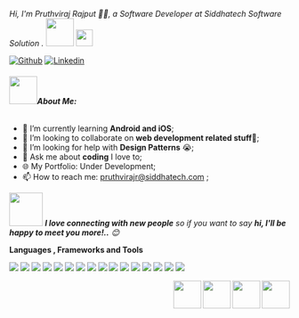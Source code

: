 <!--Github Profile -->
<p><em>Hi, I'm Pruthviraj Rajput 🙏🏻, a Software Developer at Siddhatech Software Solution .
<img src="https://media.giphy.com/media/12oufCB0MyZ1Go/giphy.gif" width="50">
<img src="https://media.giphy.com/media/WUlplcMpOCEmTGBtBW/giphy.gif" width="30"> 
</em></p>

<!-- Your badges
You can use the website to generate badges: https://shields.io/
-->

[![Github](https://img.shields.io/badge/-Github-000?style=flat&logo=Github&logoColor=white)](https://github.com/pruthvi7384)
[![Linkedin](https://img.shields.io/badge/-LinkedIn-blue?style=flat&logo=Linkedin&logoColor=white)](https://www.linkedin.com/in/pruthviraj-rajput-131ba61b4/)

###### <img src="https://media.giphy.com/media/VgCDAzcKvsR6OM0uWg/giphy.gif" width="50">**About Me:**

- 🌱 I’m currently learning **Android and iOS**;
- 👯 I’m looking to collaborate on **web development related stuff**🤝;
- 🤔 I’m looking for help with **Design Patterns** 😭;
- 💬 Ask me about **coding** I love to;
- 🌐 My Portfolio: Under Development;
- 📫 How to reach me: pruthvirajr@siddhatech.com ;

<img src="https://media.giphy.com/media/LnQjpWaON8nhr21vNW/giphy.gif" width="60"> <em><b>I love connecting with new people</b> so if you want to say <b>hi, I'll be happy to meet you more!..</b> 😊</em>


**Languages , Frameworks and Tools**


<code><img src="https://icongr.am/devicon/html5-original.svg?size=28&color=currentColor"></code>
<code><img src="https://icongr.am/devicon/css3-original.svg?size=28&color=currentColor"></code>
<code><img src="https://icongr.am/devicon/javascript-original.svg?size=28&color=currentColor"></code>
<code><img src="https://icongr.am/devicon/php-original.svg?size=28&color=currentColor"></code>
<code><img src="https://icongr.am/devicon/python-original.svg?size=28&color=currentColor"></code>
<code><img src="https://icongr.am/devicon/react-original.svg?size=28&color=currentColor"></code>
<code><img src="https://icongr.am/devicon/nodejs-original.svg?size=28&color=currentColor"></code>
<code><img src="https://icongr.am/devicon/express-original.svg?size=28&color=currentColor"></code>
<code><img src="https://icongr.am/devicon/bootstrap-plain.svg?size=28&color=currentColor"></code>
<code><img src="https://icongr.am/devicon/mongodb-original.svg?size=28&color=currentColor"></code>
<code><img src="https://icongr.am/devicon/mysql-original-wordmark.svg?size=28&color=currentColor"></code>
<code><img src="https://icongr.am/devicon/handlebars-original.svg?size=28&color=currentColor"></code>
<code><img src="https://icongr.am/devicon/heroku-original.svg?size=28&color=currentColor"></code>
<code><img src="https://icongr.am/devicon/git-original.svg?size=28&color=currentColor"></code>
<code><img src="https://icongr.am/devicon/github-original.svg?size=28&color=currentColor"></code>
<code><img src="https://icongr.am/devicon/visualstudio-plain.svg?size=28&color=currentColor"></code>

<img src="https://media4.giphy.com/media/KAq5w47R9rmTuvWOWa/200.webp?cid=ecf05e474hpnbh2cdw4h9dflog0re83tfwzfhrea77yb08q6&rid=200.webp&ct=g" width="50" align="right">
<img src="https://i.giphy.com/media/IdyAQJVN2kVPNUrojM/200.webp" width="50" align="right">
<img src="https://media.giphy.com/media/ln7z2eWriiQAllfVcn/giphy.gif" width="50" align="right">
<img src="https://i.giphy.com/media/KzJkzjggfGN5Py6nkT/200.webp" width="50" align="right">
